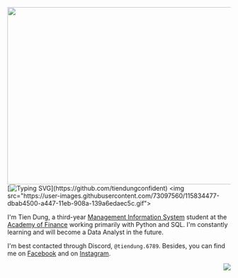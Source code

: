 <img height="400" width = "1080" align="left" src="https://png.pngtree.com/background/20211217/original/pngtree-purple-galaxy-constellation-universe-interstellar-graphic-design-wallpaper-background-picture-image_1598068.jpg"></a>
[![Typing SVG](https://readme-typing-svg.herokuapp.com?font=PT+Sans&weight=900&pause=1000&color=F174F7&width=435&lines=Hi+there%2C+I'm+Tien+Dung.;Hi+there%2C+I'm+tiendung.6789.;You+can+call+me+Dung+or+Demi.)](https://github.com/tiendungconfident)
<img src="https://user-images.githubusercontent.com/73097560/115834477-dbab4500-a447-11eb-908a-139a6edaec5c.gif">

I'm Tien Dung, a third-year [Management Information System](https://www.facebook.com/lcdhtttkt.hvtc) student at the [Academy of Finance](https://www.facebook.com/aof.fanpage) working primarily with Python and SQL. I'm constantly learning and will become a Data Analyst in the future.

I'm best contacted through Discord, `@tiendung.6789`. Besides, you can find me on [Facebook](https://www.facebook.com/tiendungconfident/) and on [Instagram](https://www.instagram.com/tiendung.6789/).

<img align="right" src="https://github-readme-stats.vercel.app/api/top-langs/?username=tiendungconfident&layout=compact&card_width=250&hide_border=true&theme=jolly"/>
